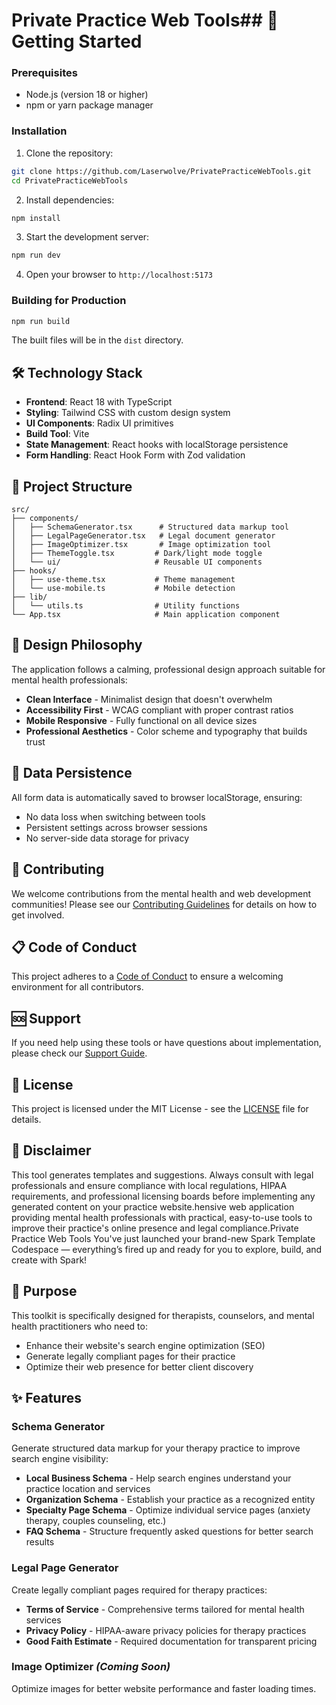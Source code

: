 # Private Practice Web Tools## 🚀 Getting Started

### Prerequisites
- Node.js (version 18 or higher)
- npm or yarn package manager

### Installation

1. Clone the repository:
```bash
git clone https://github.com/Laserwolve/PrivatePracticeWebTools.git
cd PrivatePracticeWebTools
```

2. Install dependencies:
```bash
npm install
```

3. Start the development server:
```bash
npm run dev
```

4. Open your browser to `http://localhost:5173`

### Building for Production

```bash
npm run build
```

The built files will be in the `dist` directory.

## 🛠️ Technology Stack

- **Frontend**: React 18 with TypeScript
- **Styling**: Tailwind CSS with custom design system
- **UI Components**: Radix UI primitives
- **Build Tool**: Vite
- **State Management**: React hooks with localStorage persistence
- **Form Handling**: React Hook Form with Zod validation

## 📁 Project Structure

```
src/
├── components/
│   ├── SchemaGenerator.tsx      # Structured data markup tool
│   ├── LegalPageGenerator.tsx   # Legal document generator
│   ├── ImageOptimizer.tsx       # Image optimization tool
│   ├── ThemeToggle.tsx         # Dark/light mode toggle
│   └── ui/                     # Reusable UI components
├── hooks/
│   ├── use-theme.tsx           # Theme management
│   └── use-mobile.ts           # Mobile detection
├── lib/
│   └── utils.ts                # Utility functions
└── App.tsx                     # Main application component
```

## 🎨 Design Philosophy

The application follows a calming, professional design approach suitable for mental health professionals:
- **Clean Interface** - Minimalist design that doesn't overwhelm
- **Accessibility First** - WCAG compliant with proper contrast ratios
- **Mobile Responsive** - Fully functional on all device sizes
- **Professional Aesthetics** - Color scheme and typography that builds trust

## 💾 Data Persistence

All form data is automatically saved to browser localStorage, ensuring:
- No data loss when switching between tools
- Persistent settings across browser sessions
- No server-side data storage for privacy

## 🤝 Contributing

We welcome contributions from the mental health and web development communities! Please see our [Contributing Guidelines](CONTRIBUTING.md) for details on how to get involved.

## 📋 Code of Conduct

This project adheres to a [Code of Conduct](CODE_OF_CONDUCT.md) to ensure a welcoming environment for all contributors.

## 🆘 Support

If you need help using these tools or have questions about implementation, please check our [Support Guide](SUPPORT.md).

## 📄 License

This project is licensed under the MIT License - see the [LICENSE](LICENSE) file for details.

## 🏥 Disclaimer

This tool generates templates and suggestions. Always consult with legal professionals and ensure compliance with local regulations, HIPAA requirements, and professional licensing boards before implementing any generated content on your practice website.hensive web application providing mental health professionals with practical, easy-to-use tools to improve their practice's online presence and legal compliance.Private Practice Web Tools
You've just launched your brand-new Spark Template Codespace — everything’s fired up and ready for you to explore, build, and create with Spark!

## 🎯 Purpose

This toolkit is specifically designed for therapists, counselors, and mental health practitioners who need to:
- Enhance their website's search engine optimization (SEO)
- Generate legally compliant pages for their practice
- Optimize their web presence for better client discovery

## ✨ Features

### Schema Generator
Generate structured data markup for your therapy practice to improve search engine visibility:
- **Local Business Schema** - Help search engines understand your practice location and services
- **Organization Schema** - Establish your practice as a recognized entity
- **Specialty Page Schema** - Optimize individual service pages (anxiety therapy, couples counseling, etc.)
- **FAQ Schema** - Structure frequently asked questions for better search results

### Legal Page Generator
Create legally compliant pages required for therapy practices:
- **Terms of Service** - Comprehensive terms tailored for mental health services
- **Privacy Policy** - HIPAA-aware privacy policies for therapy practices
- **Good Faith Estimate** - Required documentation for transparent pricing

### Image Optimizer *(Coming Soon)*
Optimize images for better website performance and faster loading times.

